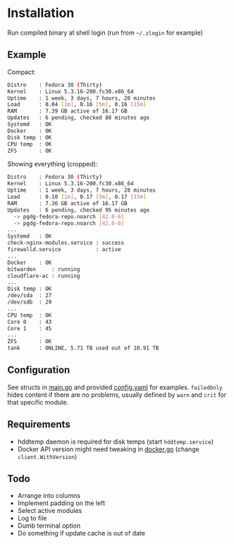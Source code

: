 # Installation

Run compiled binary at shell login (run from `~/.zlogin` for example)

## Example

Compact:

```sh
Distro    : Fedora 30 (Thirty)
Kernel    : Linux 5.3.16-200.fc30.x86_64
Uptime    : 1 week, 3 days, 7 hours, 20 minutes
Load      : 0.04 [1m], 0.16 [5m], 0.16 [15m]
RAM       : 7.39 GB active of 16.17 GB
Updates   : 6 pending, checked 88 minutes ago
Systemd   : OK
Docker    : OK
Disk temp : OK
CPU temp  : OK
ZFS       : OK
```

Showing everything (cropped):

```sh
Distro    : Fedora 30 (Thirty)
Kernel    : Linux 5.3.16-200.fc30.x86_64
Uptime    : 1 week, 3 days, 7 hours, 28 minutes
Load      : 0.10 [1m], 0.17 [5m], 0.17 [15m]
RAM       : 7.36 GB active of 16.17 GB
Updates   : 6 pending, checked 95 minutes ago
  -> pgdg-fedora-repo.noarch [42.0-6]
  -> pgdg-fedora-repo.noarch [42.0-6]
...
Systemd   : OK
check-nginx-modules.service : success
firewalld.service           : active
...
Docker    : OK
bitwarden     : running
cloudflare-ac : running
...
Disk temp : OK
/dev/sda  : 27
/dev/sdb  : 29
...
CPU temp  : OK
Core 0    : 43
Core 1    : 45
...
ZFS       : OK
tank      : ONLINE, 5.71 TB used out of 10.91 TB
```

## Configuration

See structs in [main.go](./main.go) and provided [config.yaml](./config.yaml) for examples. `failedOnly` hides content if there are no problems, usually defined by `warn` and `crit` for that specific module.

## Requirements

- hddtemp daemon is required for disk temps (start `hddtemp.service`)
- Docker API version might need tweaking in [docker.go](./docker/docker.go) (change `client.WithVersion`)

## Todo

- Arrange into columns
- Implement padding on the left
- Select active modules
- Log to file
- Dumb terminal option
- Do something if update cache is out of date
